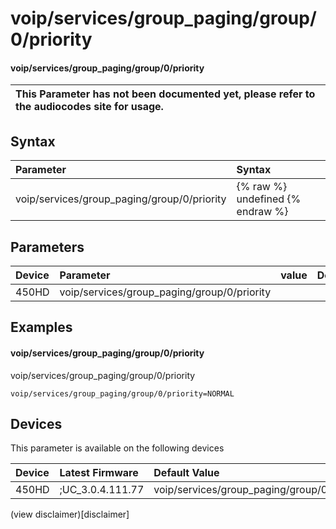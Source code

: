 ﻿---
description: voip/services/group_paging/group/0/priority
search:
    keywords: ['voip','services','group_paging','group','0','priority']
---

# voip/services/group_paging/group/0/priority

#### voip/services/group_paging/group/0/priority


| This Parameter has not been documented yet, please refer to the audiocodes site for usage.  |
| :--- |

## Syntax
| Parameter | Syntax |
| :--- | :--- |
|voip/services/group_paging/group/0/priority | {% raw %} undefined {% endraw %} |

## Parameters
|Device|Parameter|value|Description|
|:---|:---|:---|:---|
| 450HD | voip/services/group_paging/group/0/priority |  |  |

## Examples
#### voip/services/group_paging/group/0/priority

voip/services/group_paging/group/0/priority

```
voip/services/group_paging/group/0/priority=NORMAL
```

## Devices
This parameter is available on the following devices

| Device | Latest Firmware | Default Value |
|:---|:---|:---|
| 450HD | ;UC_3.0.4.111.77 | voip/services/group_paging/group/0/priority=NORMAL 

(view disclaimer)[disclaimer]
